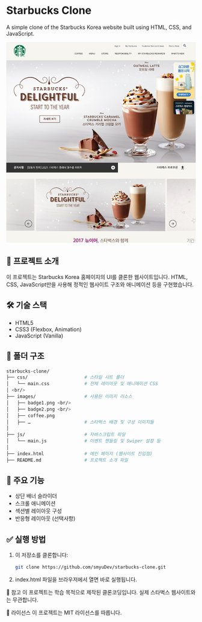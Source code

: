 # Starbucks Clone

A simple clone of the Starbucks Korea website built using HTML, CSS, and JavaScript.

![Screenshot](./images/screenshot.png)

## 🚀 프로젝트 소개

이 프로젝트는 Starbucks Korea 홈페이지의 UI를 클론한 웹사이트입니다. HTML, CSS, JavaScript만을 사용해 정적인 웹사이트 구조와 애니메이션 등을 구현했습니다.

## 🛠 기술 스택

- HTML5  
- CSS3 (Flexbox, Animation)  
- JavaScript (Vanilla)

## 📂 폴더 구조
```bash
starbucks-clone/ 
├── css/                     # 스타일 시트 폴더 
│   └── main.css             # 전체 레이아웃 및 애니메이션 CSS 
│ <br/>
├── images/                  # 사용된 이미지 리소스 
│   ├── badge1.png <br/>
│   ├── badge2.png <br/>
│   ├── coffee.png
│   ├── …                    # 스타벅스 배경 및 구성 이미지들
│
├── js/                      # 자바스크립트 파일
│   └── main.js              # 이벤트 핸들링 및 Swiper 설정 등
│
├── index.html               # 메인 페이지 (웹사이트 진입점)
├── README.md                # 프로젝트 소개 파일
```

## 📸 주요 기능

- 상단 배너 슬라이더  
- 스크롤 애니메이션  
- 섹션별 레이아웃 구성  
- 반응형 레이아웃 (선택사항)

## ✅ 실행 방법

1. 이 저장소를 클론합니다:

   ```bash
   git clone https://github.com/smyuDev/starbucks-clone.git
2.	index.html 파일을 브라우저에서 열면 바로 실행됩니다.

📌 참고
이 프로젝트는 학습 목적으로 제작된 클론코딩입니다. 실제 스타벅스 웹사이트와는 무관합니다.

📄 라이선스
이 프로젝트는 MIT 라이선스를 따릅니다.

